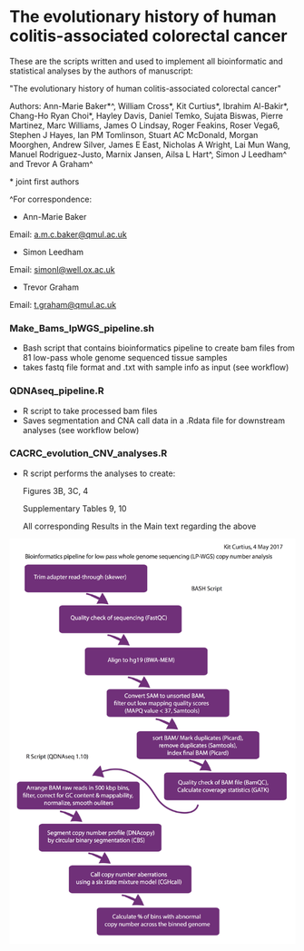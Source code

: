 # The evolutionary history of human colitis-associated colorectal cancer

These are the scripts written and used to implement all bioinformatic and statistical analyses by the authors of manuscript:

"The evolutionary history of human colitis-associated colorectal cancer"

Authors: Ann-Marie Baker*^, William Cross*, Kit Curtius*, Ibrahim Al-Bakir*, Chang-Ho Ryan Choi*, Hayley Davis, Daniel Temko, Sujata Biswas, Pierre Martinez, Marc Williams, James O Lindsay, Roger Feakins, Roser Vega6, Stephen J Hayes, Ian PM Tomlinson, Stuart AC McDonald, Morgan Moorghen, Andrew Silver, James E East, Nicholas A Wright, Lai Mun Wang, Manuel Rodriguez-Justo, Marnix Jansen, Ailsa L Hart^, Simon J Leedham^ and Trevor A Graham^

\* joint first authors

^For correspondence:
- Ann-Marie Baker

Email: a.m.c.baker@qmul.ac.uk

- Simon Leedham

Email: simonl@well.ox.ac.uk

- Trevor Graham

Email: t.graham@qmul.ac.uk

### Make_Bams_lpWGS_pipeline.sh
- Bash script that contains bioinformatics pipeline to create bam files from 81 low-pass whole genome sequenced tissue samples
- takes fastq file format and .txt with sample info as input (see workflow)


### QDNAseq_pipeline.R
- R script to take processed bam files
- Saves segmentation and CNA call data in a .Rdata file for downstream analyses (see workflow below)
  
### CACRC_evolution_CNV_analyses.R
-  R script performs the analyses to create:
						
	Figures 3B, 3C, 4 		
											
	Supplementary Tables 9, 10 		
									
  	All corresponding Results in the Main text regarding the above	

 ![plot](LPWGS_workflow.png)
  
    
